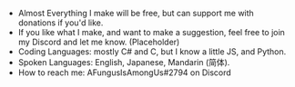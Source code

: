- Almost Everything I make will be free, but can support me with donations if you'd like.
- If you like what I make, and want to make a suggestion, feel free to join my Discord and let me know. (Placeholder)
- Coding Languages: mostly C# and C, but I know a little JS, and Python.
- Spoken Languages: English, Japanese, Mandarin (简体).
- How to reach me: AFungusIsAmongUs#2794 on Discord
